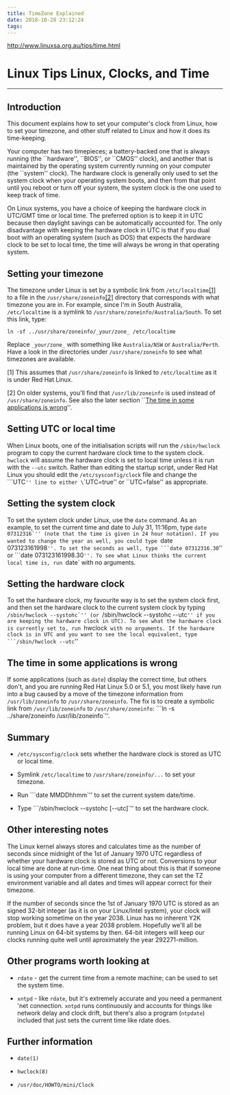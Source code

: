 ```yaml
---
title: TimeZone Explained
date: 2018-10-28 23:12:24
tags:
---
```

  
http://www.linuxsa.org.au/tips/time.html  

Linux Tips Linux, Clocks, and Time
==================================
* * *

Introduction
------------

This document explains how to set your computer's clock from Linux, how to set your timezone, and other stuff related to Linux and how it does its time-keeping.

Your computer has two timepieces; a battery-backed one that is always running (the \`\`hardware'', \`\`BIOS'', or \`\`CMOS'' clock), and another that is maintained by the operating system currently running on your computer (the \`\`system'' clock). The hardware clock is generally only used to set the system clock when your operating system boots, and then from that point until you reboot or turn off your system, the system clock is the one used to keep track of time.

On Linux systems, you have a choice of keeping the hardware clock in UTC/GMT time or local time. The preferred option is to keep it in UTC because then daylight savings can be automatically accounted for. The only disadvantage with keeping the hardware clock in UTC is that if you dual boot with an operating system (such as DOS) that expects the hardware clock to be set to local time, the time will always be wrong in that operating system.

Setting your timezone
---------------------

The timezone under Linux is set by a symbolic link from `/etc/localtime`[\[1\]](http://www.linuxsa.org.au/tips/time.html#note1) to a file in the `/usr/share/zoneinfo`[\[2\]](http://www.linuxsa.org.au/tips/time.html#note2) directory that corresponds with what timezone you are in. For example, since I'm in South Australia, `/etc/localtime` is a symlink to `/usr/share/zoneinfo/Australia/South`. To set this link, type:

`ln -sf ../usr/share/zoneinfo/_your/zone_ /etc/localtime`

Replace `_your/zone_` with something like `Australia/NSW` or `Australia/Perth`. Have a look in the directories under `/usr/share/zoneinfo` to see what timezones are available.

\[1\] This assumes that `/usr/share/zoneinfo` is linked to `/etc/localtime` as it is under Red Hat Linux.

\[2\] On older systems, you'll find that `/usr/lib/zoneinfo` is used instead of `/usr/share/zoneinfo`. See also the later section ``[The time in some applications is wrong](http://www.linuxsa.org.au/tips/time.html#wrongtime)''.

Setting UTC or local time
-------------------------

When Linux boots, one of the initialisation scripts will run the `/sbin/hwclock` program to copy the current hardware clock time to the system clock. `hwclock` will assume the hardware clock is set to local time unless it is run with the `--utc` switch. Rather than editing the startup script, under Red Hat Linux you should edit the `/etc/sysconfig/clock` file and change the ```UTC`'' line to either \`\`UTC=true'' or \`\`UTC=false'' as appropriate.

Setting the system clock
------------------------

To set the system clock under Linux, use the `date` command. As an example, to set the current time and date to July 31, 11:16pm, type ```date 07312316`'' (note that the time is given in 24 hour notation). If you wanted to change the year as well, you could type ```date 073123161998`''. To set the seconds as well, type ```date 07312316.30`'' or ```date 073123161998.30`''. To see what Linux thinks the current local time is, run `date` with no arguments.

Setting the hardware clock
--------------------------

To set the hardware clock, my favourite way is to set the system clock first, and then set the hardware clock to the current system clock by typing ```/sbin/hwclock --systohc`'' (or ```/sbin/hwclock --systohc --utc`'' if you are keeping the hardware clock in UTC). To see what the hardware clock is currently set to, run `hwclock` with no arguments. If the hardware clock is in UTC and you want to see the local equivalent, type ```/sbin/hwclock --utc`''

The time in some applications is wrong
--------------------------------------

If some applications (such as `date`) display the correct time, but others don't, and you are running Red Hat Linux 5.0 or 5.1, you most likely have run into a bug caused by a move of the timezone information from `/usr/lib/zoneinfo` to `/usr/share/zoneinfo`. The fix is to create a symbolic link from `/usr/lib/zoneinfo` to `/usr/share/zoneinfo`: ```ln -s ../share/zoneinfo /usr/lib/zoneinfo`''.

Summary
-------

*   `/etc/sysconfig/clock` sets whether the hardware clock is stored as UTC or local time.
    
*   Symlink `/etc/localtime` to `/usr/share/zoneinfo/...` to set your timezone.
    
*   Run ```date MMDDhhmm`'' to set the current system date/time.
    
*   Type ```/sbin/hwclock --systohc [--utc]`'' to set the hardware clock.
    

Other interesting notes
-----------------------

The Linux kernel always stores and calculates time as the number of seconds since midnight of the 1st of January 1970 UTC regardless of whether your hardware clock is stored as UTC or not. Conversions to your local time are done at run-time. One neat thing about this is that if someone is using your computer from a different timezone, they can set the TZ environment variable and all dates and times will appear correct for their timezone.

If the number of seconds since the 1st of January 1970 UTC is stored as an signed 32-bit integer (as it is on your Linux/Intel system), your clock will stop working sometime on the year 2038. Linux has no inherent Y2K problem, but it does have a year 2038 problem. Hopefully we'll all be running Linux on 64-bit systems by then. 64-bit integers will keep our clocks running quite well until aproximately the year 292271-million.

Other programs worth looking at
-------------------------------

*   `rdate` \- get the current time from a remote machine; can be used to set the system time.
    
*   `xntpd` \- like `rdate`, but it's extremely accurate and you need a permanent 'net connection. `xntpd` runs continuously and accounts for things like network delay and clock drift, but there's also a program (`ntpdate`) included that just sets the current time like rdate does.
    

Further information
-------------------

*   `date(1)`
    
*   `hwclock(8)`
    
*   `/usr/doc/HOWTO/mini/Clock`
